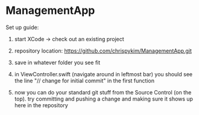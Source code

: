 # ManagementApp

Set up guide:

1. start XCode -> check out an existing project

2. repository location: https://github.com/chrispykim/ManagementApp.git

3. save in whatever folder you see fit

4. in ViewController.swift (navigate around in leftmost bar) you should see the line "// change for initial commit" in the first function

5. now you can do your standard git stuff from the Source Control (on the top). try committing and pushing a change and making sure it shows up here in the repository
